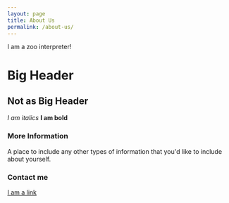 ```yaml
---
layout: page
title: About Us
permalink: /about-us/
---
```


I am a zoo interpreter!

# Big Header

## Not as Big Header

*I am italics*
**I am bold**

### More Information

A place to include any other types of information that you'd like to include about yourself.

### Contact me

[I am a link](https://krogersst.github.io)
